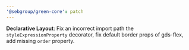 ```yaml
---
'@sebgroup/green-core': patch
---
```


**Declarative Layout**: Fix an incorrect import path the `styleExpressionProperty` decorator, fix default border props of gds-flex, add missing `order` property.
